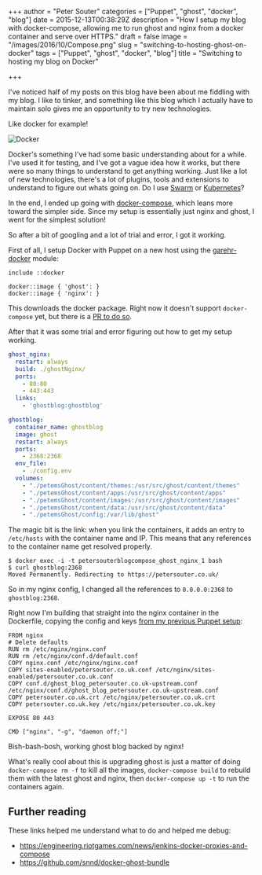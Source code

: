 +++
author = "Peter Souter"
categories = ["Puppet", "ghost", "docker", "blog"]
date = 2015-12-13T00:38:29Z
description = "How I setup my blog with docker-compose, allowing me to run ghost and nginx from a docker container and serve over HTTPS."
draft = false
image = "/images/2016/10/Compose.png"
slug = "switching-to-hosting-ghost-on-docker"
tags = ["Puppet", "ghost", "docker", "blog"]
title = "Switching to hosting my blog on Docker"

+++

I've noticed half of my posts on this blog have been about me fiddling with my blog. I like to tinker, and something like this blog which I actually have to maintain solo gives me an opportunity to try new technologies.

Like docker for example!

![Docker](/content/images/2016/10/Engine.png)

Docker's something I've had some basic understanding about for a while. I've used it for testing, and I've got a vague idea how it works, but there were so many things to understand to get anything working. Just like a lot of new technologies, there's a lot of plugins, tools and extensions to understand to figure out whats going on. Do I use [Swarm](https://docs.docker.com/swarm/) or [Kubernetes](http://kubernetes.io/)? 

In the end, I ended up going with 
[docker-compose](https://docs.docker.com/compose/), which leans more toward the simpler side. Since my setup is essentially just nginx and ghost, I went for the simplest solution!

So after a bit of googling and a lot of trial and error, I got it working.

First of all, I setup Docker with Puppet on a new host using the [garehr-docker](https://github.com/garethr/garethr-docker) module:

```puppet
include ::docker

docker::image { 'ghost': }
docker::image { 'nginx': }
```

This downloads the docker package. Right now it doesn't support `docker-compose` yet, but there is a [PR to do so](https://github.com/garethr/garethr-docker/pull/385/files).

After that it was some trial and error figuring out how to get my setup working.

```yaml
ghost_nginx:
  restart: always
  build: ./ghostNginx/
  ports:
    - 80:80
    - 443:443
  links:
    - 'ghostblog:ghostblog'

ghostblog:
  container_name: ghostblog
  image: ghost
  restart: always
  ports:
    - 2368:2368
  env_file:
    - ./config.env
  volumes:
    - "./petemsGhost/content/themes:/usr/src/ghost/content/themes"
    - "./petemsGhost/content/apps:/usr/src/ghost/content/apps"
    - "./petemsGhost/content/images:/usr/src/ghost/content/images"
    - "./petemsGhost/content/data:/usr/src/ghost/content/data"
    - "./petemsGhost/config:/var/lib/ghost"
```

The magic bit is the link: when you link the containers, it adds an entry to `/etc/hosts` with the container name and IP. This means that any references to the container name get resolved properly. 

```
$ docker exec -i -t petersouterblogcompose_ghost_nginx_1 bash
$ curl ghostblog:2368
Moved Permanently. Redirecting to https://petersouter.co.uk/
```

So in my nginx config, I changed all the references to `0.0.0.0:2368` to `ghostblog:2368`.

Right now I'm building that straight into the nginx container in the Dockerfile, copying the config and keys [from my previous Puppet setup](https://petersouter.co.uk/2015/02/27/migrating-ghost-blogs-with-puppet/):

```
FROM nginx
# Delete defaults
RUN rm /etc/nginx/nginx.conf
RUN rm /etc/nginx/conf.d/default.conf
COPY nginx.conf /etc/nginx/nginx.conf
COPY sites-enabled/petersouter.co.uk.conf /etc/nginx/sites-enabled/petersouter.co.uk.conf
COPY conf.d/ghost_blog_petersouter.co.uk-upstream.conf /etc/nginx/conf.d/ghost_blog_petersouter.co.uk-upstream.conf
COPY petersouter.co.uk.crt /etc/nginx/petersouter.co.uk.crt
COPY petersouter.co.uk.key /etc/nginx/petersouter.co.uk.key

EXPOSE 80 443

CMD ["nginx", "-g", "daemon off;"]
```

Bish-bash-bosh, working ghost blog backed by nginx!

What's really cool about this is upgrading ghost is just a matter of doing `docker-compose rm -f` to kill all the images, `docker-compose build` to rebuild them with the latest ghost and nginx, then `docker-compose up -t` to run the containers again.

## Further reading
These links helped me understand what to do and helped me debug:

* https://engineering.riotgames.com/news/jenkins-docker-proxies-and-compose
* https://github.com/snnd/docker-ghost-bundle